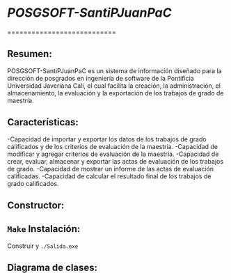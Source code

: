 # **_POSGSOFT-SantiPJuanPaC_**
===========================

Resumen:
--------

POSGSOFT-SantiPJuanPaC es un sistema de información diseñado para la dirección de posgrados en ingeniería de software de la Pontificia Universidad Javeriana Cali, el cual facilita la creación, la administración, el almacenamiento, la evaluación y la exportación de los trabajos de grado de maestría.

Características:
----------------

-Capacidad de importar y exportar los datos de los trabajos de grado calificados y de los criterios de evaluación de la maestría.
-Capacidad de modificar y agregar criterios de evaluación de la maestría.
-Capacidad de crear, evaluar, almacenar y exportar las actas de evaluación de los trabajos de grado.
-Capacidad de mostrar un informe de las actas de evaluación calificadas.
-Capacidad de calcular el resultado final de los trabajos de grado calificados.

Constructor:
------------

`Make`
Instalación:
------------

Construir y `./Salida.exe`

Diagrama de clases:
-------------------

